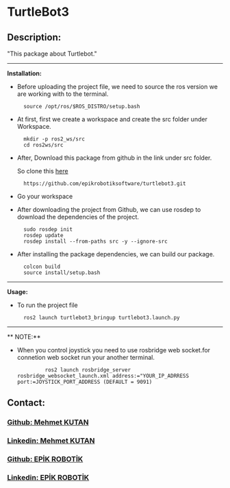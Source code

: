 # TurtleBot3

## Description:

"This package about Turtlebot."


---

**Installation:**
- Before uploading the project file, we need to source the ros version we are working with to the terminal.

        source /opt/ros/$ROS_DISTRO/setup.bash


- At first, first we create a workspace and create the src folder under Workspace.

        mkdir -p ros2_ws/src
        cd ros2ws/src


- After, Download this package from github in the link under src folder.

    So clone this [here](https://github.com/epikrobotiksoftware/turtlebot3.git)

        https://github.com/epikrobotiksoftware/turtlebot3.git

- Go your workspace  

- After downloading the project from Github, we can use rosdep to download the dependencies of the project.

        sudo rosdep init
        rosdep update
        rosdep install --from-paths src -y --ignore-src

- After installing the package dependencies, we can build our package.

        colcon build
        source install/setup.bash

---
**Usage:**

- To run the project file 

        ros2 launch turtlebot3_bringup turtlebot3.launch.py 


---
** NOTE:**
-  When you control joystick you need to use rosbridge web socket.for connetion web socket run your another terminal.
                
                ros2 launch rosbridge_server rosbridge_websocket_launch.xml address:="YOUR_IP_ADRRESS port:=JOYSTICK_PORT_ADDRESS (DEFAULT = 9091)
## Contact:

### [Github: Mehmet KUTAN](https://github.com/MehmetKUTAN)

### [Linkedin: Mehmet KUTAN](https://www.linkedin.com/in/mehmet-kutan-664591151/)

### [Github: EPİK ROBOTİK](https://github.com/epikrobotiksoftware)

### [Linkedin: EPİK ROBOTİK](https://www.linkedin.com/company/epi%CC%87k-roboti%CC%87k/)
